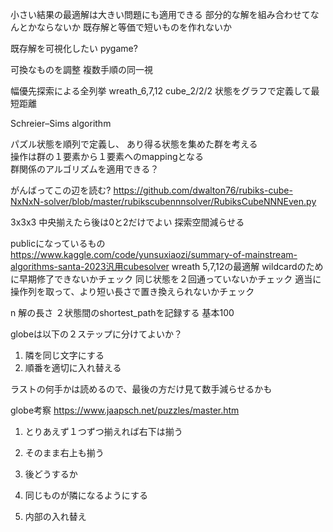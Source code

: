 小さい結果の最適解は大きい問題にも適用できる
部分的な解を組み合わせてなんとかならないか
既存解と等価で短いものを作れないか

既存解を可視化したい
pygame?

可換なものを調整
複数手順の同一視

幅優先探索による全列挙
wreath_6,7,12
cube_2/2/2
状態をグラフで定義して最短距離

Schreier–Sims algorithm

パズル状態を順列で定義し、 あり得る状態を集めた群を考える  
操作は群の１要素から１要素へのmappingとなる  
群関係のアルゴリズムを適用できる？

がんばってこの辺を読む?
https://github.com/dwalton76/rubiks-cube-NxNxN-solver/blob/master/rubikscubennnsolver/RubiksCubeNNNEven.py

3x3x3 中央揃えたら後は0と2だけでよい 探索空間減らせる

publicになっているもの
https://www.kaggle.com/code/yunsuxiaozi/summary-of-mainstream-algorithms-santa-2023汎用cubesolver wreath 5,7,12の最適解
wildcardのために早期修了できないかチェック 同じ状態を２回通っていないかチェック 適当に操作列を取って、より短い長さで置き換えられないかチェック

n 解の長さ
２状態間のshortest_pathを記録する
基本100

globeは以下の２ステップに分けてよいか？

1. 隣を同じ文字にする
2. 順番を適切に入れ替える

ラストの何手かは読めるので、最後の方だけ見て数手減らせるかも

globe考察
https://www.jaapsch.net/puzzles/master.htm

1. とりあえず１つずつ揃えれば右下は揃う
2. そのまま右上も揃う
3. 後どうするか

1. 同じものが隣になるようにする
2. 内部の入れ替え
